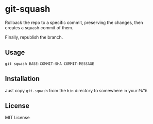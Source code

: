 # git-squash

Rollback the repo to a specific commit, preserving the changes, then creates a
squash commit of them.

Finally, republish the branch.

## Usage

    git squash BASE-COMMIT-SHA COMMIT-MESSAGE

## Installation

Just copy ``git-squash`` from the ``bin`` directory to somewhere in your ``PATH``.

## License

MIT License
